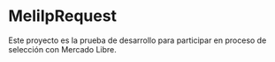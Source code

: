 # MeliIpRequest
Este proyecto es la prueba de desarrollo para participar en proceso de selección con Mercado Libre.
